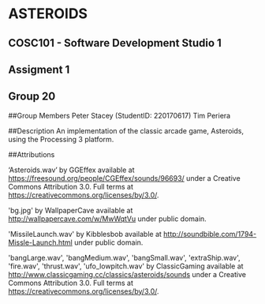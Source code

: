 # ASTEROIDS
## COSC101 - Software Development Studio 1
## Assigment 1
## Group 20

##Group Members
Peter Stacey	(StudentID: 220170617)
Tim Periera

##Description
An implementation of the classic arcade game, Asteroids, using the Processing 3 platform.

##Attributions

‘Asteroids.wav’ by GGEffex available at https://freesound.org/people/CGEffex/sounds/96693/ under a Creative Commons Attribution 3.0. Full terms at https://creativecommons.org/licenses/by/3.0/.

'bg.jpg' by WallpaperCave available at http://wallpapercave.com/w/MwWqtVu under public domain.

'MissileLaunch.wav' by Kibblesbob available at http://soundbible.com/1794-Missle-Launch.html under public domain.

'bangLarge.wav', 'bangMedium.wav', 'bangSmall.wav', 'extraShip.wav', 'fire.wav', 'thrust.wav', 'ufo_lowpitch.wav' by ClassicGaming available at http://www.classicgaming.cc/classics/asteroids/sounds under a Creative Commons Attribution 3.0. Full terms at https://creativecommons.org/licenses/by/3.0/.